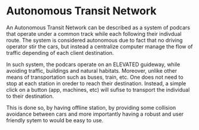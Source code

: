 # Autonomous Transit Network  

 An Autonomous Transit Network can be described as a system of podcars that operate under a common track while each following their indivdual route. The system is considered autonomous due to fact that no driving operator stir the cars, but instead a centralize computer manage the flow of traffic depending of each client destination. 
 
 In such system, the podcars operate on an ELEVATED guideway, while avoiding traffic, buildings and natural habitats. Moreover, unlike other means of transportation such as buses, train, etc. One does not need to stop at each station in oreder to reach their destination. Instead, a simple click on a button (app, machines, etc) will sufise to transport the individual to their destination. 
 
 This is done so, by having offline station, by providing some collision avoidance between cars and more importantly having a robust and user friendly sytem to would be easy to use. 
 
